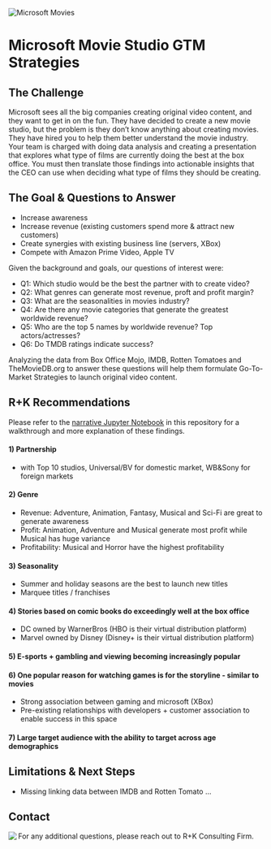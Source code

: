
![Microsoft Movies](https://3er1viui9wo30pkxh1v2nh4w-wpengine.netdna-ssl.com/wp-content/uploads/prod/2019/01/Invisible-Rev-2-640.jpg)

# Microsoft Movie Studio GTM Strategies


## The Challenge

Microsoft sees all the big companies creating original video content, and they want to get in on the fun. They have decided to create a new movie studio, but the problem is they don’t know anything about creating movies. They have hired you to help them better understand the movie industry. Your team is charged with doing data analysis and creating a presentation that explores what type of films are currently doing the best at the box office. You must then translate those findings into actionable insights that the CEO can use when deciding what type of films they should be creating.

## The Goal & Questions to Answer

- Increase awareness
- Increase revenue (existing customers spend more & attract new customers)
- Create synergies with existing business line (servers, XBox)
- Compete with Amazon Prime Video, Apple TV

Given the background and goals, our questions of interest were:

- Q1: Which studio would be the best the partner with to create video?
- Q2: What genres can generate most revenue, proft and profit margin?
- Q3: What are the seasonalities in movies industry?
- Q4: Are there any movie categories that generate the greatest worldwide revenue?
- Q5: Who are the top 5 names by worldwide revenue? Top actors/actresses?
- Q6: Do TMDB ratings indicate success?

Analyzing the data from Box Office Mojo, IMDB, Rotten Tomatoes and TheMovieDB.org to answer these questions will help them formulate Go-To-Market Strategies to launch original video content.

## R+K Recommendations

Please refer to the [narrative Jupyter Notebook](./master_worksheet_combined.ipynb) in this repository for a walkthrough and more explanation of these findings.

#### 1) Partnership

  * with Top 10 studios, Universal/BV for domestic market, WB&Sony for foreign markets 

#### 2) Genre

  * Revenue: Adventure, Animation, Fantasy, Musical and Sci-Fi are great to generate awareness
  * Profit: Animation, Adventure and Musical generate most profit while Musical has huge variance
  * Profitability: Musical and Horror have the highest profitability
  
#### 3) Seasonality

  * Summer and holiday seasons are the best to launch new titles
  * Marquee titles / franchises
  
#### 4) Stories based on comic books do exceedingly well  at the box office

  * DC owned by WarnerBros (HBO is their virtual distribution platform) 
  * Marvel owned by Disney (Disney+ is their virtual distribution platform)
  
#### 5) E-sports + gambling and viewing becoming increasingly popular

#### 6) One popular reason for watching games is for the storyline - similar to movies

  * Strong association between gaming and microsoft (XBox) 
  * Pre-existing relationships with developers + customer association to enable success in this space
  
#### 7) Large target audience with the ability to target across age demographics



## Limitations & Next Steps

- Missing linking data between IMDB and Rotten Tomato
...

## Contact

For any additional questions, please reach out to R+K Consulting Firm.
<img align="left" src="https://cdn.dribbble.com/users/1334988/screenshots/8136760/rk-01.jpg">